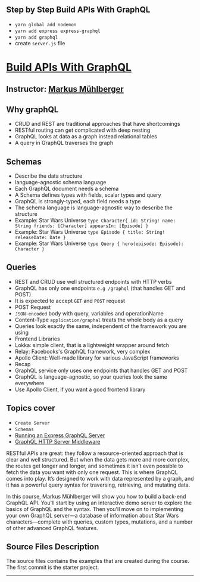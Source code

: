 ## Step by Step Build APIs With GraphQL
- `yarn global add nodemon`
- `yarn add express express-graphql`
- `yarn add graphql`
- create `server.js` file

# [Build APIs With GraphQL](https://code.tutsplus.com/courses/build-apis-with-graphql/lessons/installing-the-prerequisites)
## Instructor: [Markus Mühlberger](https://tutsplus.com/authors/markus-muehlberger?_ga=2.7570034.110113772.1595497528-1627953844.1587647269)

## Why graphQL
- CRUD and REST are traditional approaches that have shortcomings
- RESTful routing can get complicated with deep nesting
- GraphQL looks at data as a graph instead relational tables
- A query in GraphQL traverses the graph

## Schemas
- Describe the data structure
- language-agnostic schema language
- Each GraphQL document needs a schema
- A Schema defines types with fields, scalar types and query
- GraphQL is strongly-typed, each field needs a type
- The schema language is language-agnostic way to describe the structure
- Example: Star Wars Universe `type Character{
    id: String!
    name: String
    friends: [Character]
    appearsIn: [Episode]
}`
- Example: Star Wars Universe `
    type Episode {
        title: String!
        releaseDate: Date
    }
`
- Example: Star Wars Universe `
    type Query {
        hero(episode: Episode): Character
    }
`
## Queries
- REST and CRUD use well structured endpoints with HTTP verbs
- GraphQL has only one endpoints `e.g /graphql` (that handles GET and POST)
- It is expected to accept `GET` and `POST` request
- POST Request 
 - `JSON-encoded` body with query, variables and operationName
 - Content-Type `application/graphal` treats the whole body as a query
 - Queries look exactly the same, independent of the framework you are using
- Frontend Libraries
 - Lokka: simple client, that is a lightweight wrapper around fetch
 - Relay: Facebooks's GraphQL framework, very complex
 - Apollo Client: Well-made library for various JavaScript frameworks
 - Recap 
  - GraphQL service only uses one endpoints that handles GET and POST
  - GraphQL is language-agnostic, so your queries look the same everywhere
  - Use Apollo Client, if you want a good frontend library
 

## Topics cover
- `Create Server`
- `Schemas`
- [Running an Express GraphQL Server](https://graphql.org/graphql-js/running-an-express-graphql-server/)
- [GraphQL HTTP Server Middleware](https://github.com/graphql/express-graphql)


RESTful APIs are great: they follow a resource-oriented approach that is clear and well structured. But when the data gets more and more complex, the routes get longer and longer, and sometimes it isn’t even possible to fetch the data you want with only one request. This is where GraphQL comes into play. It’s designed to work with data represented by a graph, and it has a powerful query syntax for traversing, retrieving, and mutating data.

In this course, Markus Mühlberger will show you how to build a back-end GraphQL API. You'll start by using an interactive demo server to explore the basics of GraphQL and the syntax. Then you'll move on to implementing your own GraphQL server—a database of information about Star Wars characters—complete with queries, custom types, mutations, and a number of other advanced GraphQL features.


## Source Files Description

The source files contains the examples that are created during the course. The first commit is the starter project.

------


